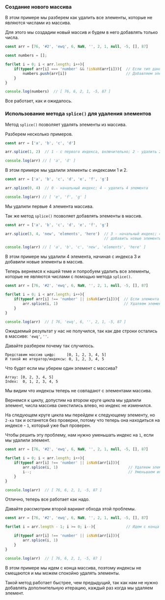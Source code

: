 ### Создание нового массива

В этом примере мы разберем как удалить все элементы, которые не являются числами из массива. 

Для этого мы создадим новый массив и будем в него добавлять только числа.

```javascript
const arr = [76, '#2', 'ewq', 6, NaN, '', 2, 1, null, -5, [], 87]

const numbers = [];

for(let i = 0; i < arr.length; i++){
    if(typeof arr[i] === 'number' && !isNaN(arr[i])){  // Если тип данных элемента массива - число и он не NaN
        numbers.push(arr[i])                           // Добавляем элемент в новый массив
    }
}

console.log(numbers)  // [ 76, 6, 2, 1, -5, 87 ]
```

Все работает, как и ожидалось.


### Использование метода `splice()` для удаления элементов

Метод `splice()` позволяет удалять элементы из массива.

Разберем несколько примеров.

```javascript
const arr = ['a', 'b', 'c', 'd']

arr.splice(1, 2)  // 1 - с первого индекса, включительно; 2 - удалить 2 элемента

console.log(arr) // [ 'a', 'd' ]
```
В этом примере мы удалили элементы с индексами 1 и 2.


```javascript
const arr = ['a', 'b', 'c', 'd', 'e', 'f', 'g']

arr.splice(0, 4)  // 0 - начальный индекс; 4 - удалить 4 элемента

console.log(arr) // [ 'e', 'f', 'g' ]
```
Мы удалили первые 4 элемента массива.


Так же метод `splice()` позволяет добавлять элементы в массив.

```javascript
const arr = ['a', 'b', 'c', 'd', 'e', 'f', 'g']

arr.splice(3, 4, 'new', 'elements', 'here')  // 3 - начальный индекс; 4 - удалить 4 элемента; 
                                             // добавить новые элементы: 'new', 'elements', 'here'

console.log(arr) // [ 'a', 'b', 'c', 'new', 'elements', 'here' ]
```

В этом примере мы удалили 4 элемента, начиная с индекса 3 и добавили новые элементы в массив.

Теперь вернемся к нашей теме и попробуем удалить все элементы, которые не являются числами с помощью метода `splice()`.

```javascript
const arr = [76, '#2', 'ewq', 6, NaN, '', 2, 1, null, -5, [], 87]

for(let i = 0; i < arr.length; i++){
    if(typeof arr[i] !== 'number' || isNaN(arr[i])){  // Если элемента массива не число или элемент является NaN
        arr.splice(i, 1)                              // Удаляем элемент
    }
}

console.log(arr)  // [ 76, 'ewq', 6, '', 2, 1, -5, 87 ]
```

Ожидаемый результат у нас не получился, так как две строки остались в массиве: `'ewq'`, `''`.

Давайте разберем почему так случилось.

```
Представим массив цифр:     [0, 1, 2, 3, 4, 5]
И такой же итератор/индексы: 0, 1, 2, 3, 4, 5
```


Что будет если мы уберем один элемент с массива?
```
Array: [0, 2, 3, 4, 5]
Index:  0, 1, 2, 3, 4, 5
```

Мы видим что индексы теперь не совпадают с элементами массива.

Вернемся к циклу, допустим на втором круге цикла мы удалили элемент, числа массива сместились влево, но индекс не изменился.

На следующем круге цикла мы перейдем к следующему элементу, но `2-ка` так и останется без проверки, потому что теперь она находиться на индексе - `1`, который уже был проверен.

Чтобы решить эту проблему, нам нужно уменьшать индекс на `1`, если мы удалили элемент.

```javascript
const arr = [76, '#2', 'ewq', 6, NaN, '', 2, 1, null, -5, [], 87]

for(let i = 0; i < arr.length; i++){
    if(typeof arr[i] !== 'number' || isNaN(arr[i])){
        arr.splice(i, 1)                                // Удаляем элемент
        i--;                                            // Уменьшаем индекс на 1
    }
}

console.log(arr)  // [ 76, 6, 2, 1, -5, 87 ]
```

Отлично, теперь все работает как надо.


Давайте рассмотрим второй вариант обхода этой проблемы.

```javascript
const arr = [76, '#2', 'ewq', 6, NaN, '', 2, 1, null, -5, [], 87]

for(let i = arr.length - 1; i >= 0; i--){              // Идем с конца массива

    if(typeof arr[i] !== 'number' || isNaN(arr[i])){
        arr.splice(i, 1)
    }
}

console.log(arr)  // [ 76, 6, 2, 1, -5, 87 ]
```

В этом примере мы идем с конца массива, поэтому индексы не смещаются и мы можем спокойно удалять элементы.

Такой метод работает быстрее, чем предыдущий, так как нам не нужно добавлять дополнительную итерацию, каждый раз когда мы удаляем элемент.
